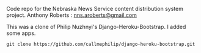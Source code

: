 Code repo for the Nebraska News Service content distribution system project.
Anthony Roberts : nns.aroberts@gmail.com 

This was a clone of Philip Nuzhnyi's Django-Heroku-Bootstrap. I added some apps.
```
git clone https://github.com/callmephilip/django-heroku-bootstrap.git
```
